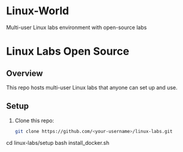 # Linux-World
Multi-user Linux labs environment with open-source labs


# Linux Labs Open Source

## Overview
This repo hosts multi-user Linux labs that anyone can set up and use.

## Setup
1. Clone this repo: 
   ```bash
   git clone https://github.com/<your-username>/linux-labs.git


cd linux-labs/setup
bash install_docker.sh
